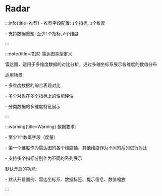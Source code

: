 # Radar

:::info{title=推荐}
\- 推荐字段配置: `1`个指标, `1`个维度

\- 支持数据重塑: 至少`1`个指标, `0`个维度

:::

:::note{title=描述}
雷达图类型定义



雷达图，适用于多维度数据的对比分析，通过多轴坐标系展示各维度的数值分布

适用场景:

\- 多维度数据的综合表现对比

\- 多个对象在多个指标上的性能评估

\- 分类数据的多维度特征展示

:::

:::warning{title=Warning}
数据要求:

\- 至少1个数值字段（度量）

\- 第一个维度作为雷达图的各个维度轴，其他维度作为不同的系列进行对比

\- 支持多个指标分别作为不同的系列展示

默认开启的功能:

\- 默认开启图例、雷达坐标系、数据标签、提示信息、数值缩放

:::

